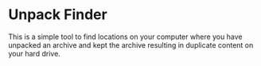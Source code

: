 Unpack Finder
=============

This is a simple tool to find locations on your computer where you have unpacked an archive and kept the archive resulting in duplicate content on your hard drive.